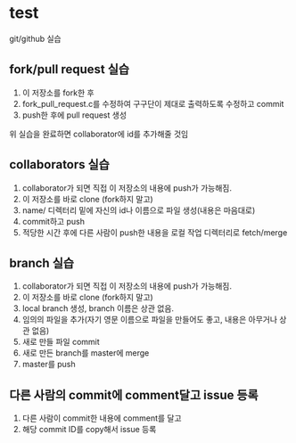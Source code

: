 # test
git/github 실습

fork/pull request 실습
----------------------

1. 이 저장소를 fork한 후
2. fork_pull_request.c를 수정하여 구구단이 제대로 출력하도록 수정하고 commit
3. push한 후에 pull request 생성

위 실습을 완료하면 collaborator에 id를 추가해줄 것임

collaborators 실습
------------------

1. collaborator가 되면 직접 이 저장소의 내용에 push가 가능해짐.
2. 이 저장소를 바로 clone (fork하지 말고)
3. name/ 디렉터리 밑에 자신의 id나 이름으로 파일 생성(내용은 마음대로)
4. commit하고 push
5. 적당한 시간 후에 다른 사람이 push한 내용을 로컬 작업 디렉터리로 fetch/merge

branch 실습
-----------

1. collaborator가 되면 직접 이 저장소의 내용에 push가 가능해짐.
2. 이 저장소를 바로 clone (fork하지 말고)
3. local branch 생성, branch 이름은 상관 없음.
3. 임의의 파일을 추가(자기 영문 이름으로 파일을 만들어도 좋고, 내용은 아무거나 상관 없음)
4. 새로 만들 파일 commit
5. 새로 만든 branch를 master에 merge
6. master를 push

다른 사람의 commit에 comment달고 issue 등록
--------------------------------
1. 다른 사람이 commit한 내용에 comment를 달고
2. 해당 commit ID를 copy해서 issue 등록


